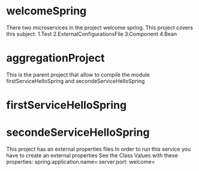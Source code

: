 # welcomeSpring
There two microservices in the project welcome spring.
This project covers this subject:
1.Test
2.ExternalConfigurationsFile
3.Component 
4.Bean


# aggregationProject
This is the parent project that allow to compile
the module firstServiceHelloSpring 
and secondeServiceHelloSpring


# firstServiceHelloSpring

# secondeServiceHelloSpring
This project has an external  properties files
In order to run this service you have to create an external properties
See the Class Values with these properties:
spring.application.name=
server.port: 
welcome=
